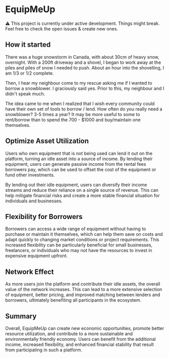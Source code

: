 # EquipMeUp
⚠️ This project is currently under active development. Things might break. Feel free to check the open issues & create new ones.

## How it started
There was a huge snowstorm in Canada, with about 30cm of heavy snow, overnight. With a 200ft driveway and a shovel, I began to work away at the piles and piles of snow I needed to push. About an hour into the shovelling, I am 1/3 or 1/2 complete. 

Then, I hear my neighbour come to my rescue asking me if I wanted to borrow a snowblower. I graciously said yes. Prior to this, my neighbour and I didn't speak much. 

The idea came to me when I realized that I wish every community could have their own set of tools to borrow / lend. How often do you really need a snowblower? 3-5 times a year? It may be more useful to some to rent/borrow than to spend the 700 - $1000 and buy/maintain one themselves. 


## Optimize Asset Utilization
Users who own equipment that is not being used can lend it out on the platform, turning an idle asset into a source of income. By lending their equipment, users can generate passive income from the rental fees borrowers pay, which can be used to offset the cost of the equipment or fund other investments.

By lending out their idle equipment, users can diversify their income streams and reduce their reliance on a single source of revenue. This can help mitigate financial risks and create a more stable financial situation for individuals and businesses.


## Flexibility for Borrowers
Borrowers can access a wide range of equipment without having to purchase or maintain it themselves, which can help them save on costs and adapt quickly to changing market conditions or project requirements. This increased flexibility can be particularly beneficial for small businesses, freelancers, or individuals who may not have the resources to invest in expensive equipment upfront.

## Network Effect
As more users join the platform and contribute their idle assets, the overall value of the network increases. This can lead to a more extensive selection of equipment, better pricing, and improved matching between lenders and borrowers, ultimately benefiting all participants in the ecosystem.

## Summary 
Overall, EquipMeUp can create new economic opportunities, promote better resource utilization, and contribute to a more sustainable and environmentally friendly economy. Users can benefit from the additional income, increased flexibility, and enhanced financial stability that result from participating in such a platform.


